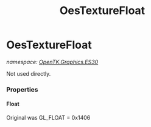 ﻿---
title: OesTextureFloat
---

# OesTextureFloat
_namespace: [OpenTK.Graphics.ES30](N-OpenTK.Graphics.ES30.html)_

Not used directly.



### Properties

#### Float
Original was GL_FLOAT = 0x1406

